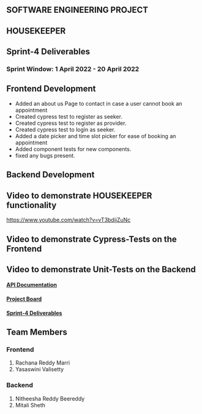 ## SOFTWARE ENGINEERING PROJECT

<h2>HOUSEKEEPER</h2>
<h2>Sprint-4 Deliverables</h2>

<h3>Sprint Window: 1 April 2022 - 20 April 2022</h3>

## Frontend Development
- Added an about us Page to contact in case a user cannot book an appointment
- Created cypress test to register as seeker.
- Created cypress test to register as provider.
- Created cypress test to login as seeker.
- Added a date picker and time slot picker for ease of booking an appointment
- Added component tests for new components.
- fixed any bugs present.

## Backend Development


## Video to demonstrate HOUSEKEEPER functionality
https://www.youtube.com/watch?v=vT3bdijZuNc

## Video to demonstrate Cypress-Tests on the Frontend

## Video to demonstrate Unit-Tests on the Backend

#### [API Documentation]()

#### [Project Board](https://github.com/mitali3112/Housekeeper/projects)

#### [Sprint-4 Deliverables](https://github.com/mitali3112/Housekeeper/blob/main/Sprint4.md)

## Team Members
### Frontend
1. Rachana Reddy Marri
2. Yasaswini Valisetty
### Backend
1. Nitheesha Reddy Beereddy
2. Mitali Sheth



